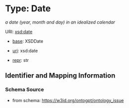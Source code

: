 # Type: Date




_a date (year, month and day) in an idealized calendar_



URI: [xsd:date](http://www.w3.org/2001/XMLSchema#date)

* [base](https://w3id.org/linkml/base): XSDDate

* [uri](https://w3id.org/linkml/uri): xsd:date

* [repr](https://w3id.org/linkml/repr): str








## Identifier and Mapping Information







### Schema Source


* from schema: https://w3id.org/ontogpt/ontology_issue



